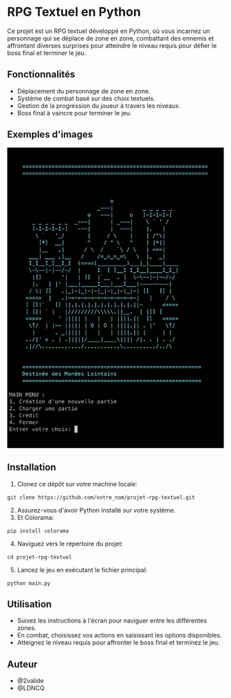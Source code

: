 # RPG Textuel en Python

Ce projet est un RPG textuel développé en Python, où vous incarnez un personnage qui se déplace de zone en zone, combattant des ennemis et affrontant diverses surprises pour atteindre le niveau requis pour défier le boss final et terminer le jeu.

## Fonctionnalités

- Déplacement du personnage de zone en zone.
- Système de combat basé sur des choix textuels.
- Gestion de la progression du joueur à travers les niveaux.
- Boss final à vaincre pour terminer le jeu.

## Exemples d'images

![](./Preview_Github/accueil.png)

## Installation

1. Clonez ce dépôt sur votre machine locale:
```
git clone https://github.com/votre_nom/projet-rpg-textuel.git
```
2. Assurez-vous d'avoir Python installé sur votre système.
3. Et Colorama:
```
pip install colorama
```
4. Naviguez vers le répertoire du projet:
```
cd projet-rpg-textuel
```
5. Lancez le jeu en exécutant le fichier principal:
```
python main.py
```

## Utilisation

- Suivez les instructions à l'écran pour naviguer entre les différentes zones.
- En combat, choisissez vos actions en saisissant les options disponibles.
- Atteignez le niveau requis pour affronter le boss final et terminez le jeu.

## Auteur
  
- @2valide
- @LDNCQ


